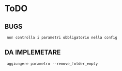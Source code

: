 # ToDO

## BUGS

     non controlla i parametri obbligatorio nella config

## DA IMPLEMETARE

     aggiungere parametro --remove_folder_empty
